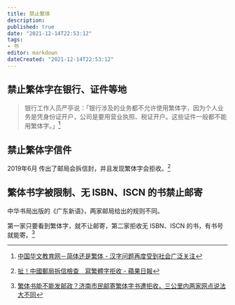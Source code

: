 ```yaml
---
title: 禁止繁体
description:
published: true
date: "2021-12-14T22:53:12"
tags:
- 书
editor: markdown
dateCreated: "2021-12-14T22:53:12"
---
```


## 禁止繁体字在银行、证件等地

> 银行工作人员严亭说：「银行涉及的业务都不允许使用繁体字，因为个人业务是凭身份证开户，公司是要用营业执照、税证开户。这些证件一般都不能用繁体字。」[^9_9]

[^9_9]: [中国华文教育网－简体还是繁体 - 汉字问题再度受到社会广泛关注](https://web.archive.org/web/20211214145100/http://www.hwjyw.com/info/news/200711/t20071119_9387.shtml)

## 禁止繁体字信件

2019年6月 传出了邮局会拆信封，并且发现繁体字会拒收。[^DYE52]

[^DYE52]: [扯！中國郵局拆信檢查　寫繁體字拒收 - 蘋果日報](https://web.archive.org/web/20211214145040/https://tw.appledaily.com/international/20190610/XQQBYDYE5223L4JEXNIYAMHYXY/)

## 繁体书字被限制、无 ISBN、ISCN 的书禁止邮寄

中华书局出版的《广东新语》，两家邮局给出的规则不同。

第一家只要看到繁体字，就不让邮寄，第二家拒收无 ISBN、ISCN 的书，有书号就能寄。[^0yMS0]

[^0yMS0]: [繁体书能不能发邮政？济南市民邮寄繁体字书遭拒收，三公里内两家网点说法大不同](https://web.archive.org/web/20211214145221/https://sdxw.iqilu.com/share/YS0yMS03MDUwMDQx.html)

